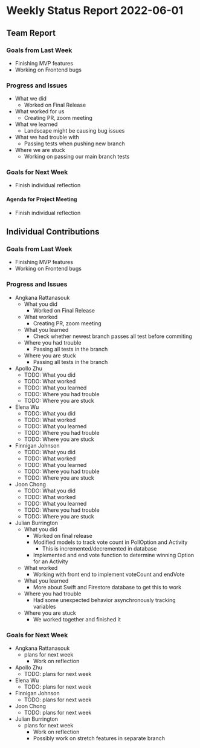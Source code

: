 # Weekly Status Report 2022-06-01

## Team Report

### Goals from Last Week

- Finishing MVP features
- Working on Frontend bugs

### Progress and Issues

- What we did
    - Worked on Final Release
- What worked for us
    - Creating PR, zoom meeting
- What we learned
    - Landscape might be causing bug issues
- What we had trouble with
    - Passing tests when pushing new branch
- Where we are stuck
    - Working on passing our main branch tests

### Goals for Next Week

- Finish individual reflection

#### Agenda for Project Meeting

- Finish individual reflection

## Individual Contributions

### Goals from Last Week

- Finishing MVP features
- Working on Frontend bugs

### Progress and Issues

- Angkana Rattanasouk
    - What you did
        - Worked on Final Release
    - What worked
        - Creating PR, zoom meeting
    - What you learned
        - Check whether newest branch passes all test before commiting 
    - Where you had trouble
        - Passing all tests in the branch
    - Where you are stuck
        - Passing all tests in the branch
- Apollo Zhu
    - TODO: What you did
    - TODO: What worked
    - TODO: What you learned
    - TODO: Where you had trouble
    - TODO: Where you are stuck
- Elena Wu
    - TODO: What you did
    - TODO: What worked
    - TODO: What you learned
    - TODO: Where you had trouble
    - TODO: Where you are stuck
- Finnigan Johnson
    - TODO: What you did
    - TODO: What worked
    - TODO: What you learned
    - TODO: Where you had trouble
    - TODO: Where you are stuck
- Joon Chong
    - TODO: What you did
    - TODO: What worked
    - TODO: What you learned
    - TODO: Where you had trouble
    - TODO: Where you are stuck
- Julian Burrington
    - What you did
        - Worked on final release
        - Modified models to track vote count in PollOption and Activity
            - This is incremented/decremented in database
        - Implemented and end vote function to determine winning Option for an Activity 
    - What worked
        - Working with front end to implement voteCount and endVote 
    - What you learned
        - More about Swift and Firestore database to get this to work
    - Where you had trouble
        - Had some unexpected behavior asynchronously tracking variables
    - Where you are stuck
        - We worked together and finished it 

### Goals for Next Week

- Angkana Rattanasouk
    - plans for next week
        - Work on reflection
- Apollo Zhu
    - TODO: plans for next week
- Elena Wu
    - TODO: plans for next week
- Finnigan Johnson
    - TODO: plans for next week
- Joon Chong
    - TODO: plans for next week
- Julian Burrington
    - plans for next week
        - Work on reflection
        - Possibly work on stretch features in separate branch 
